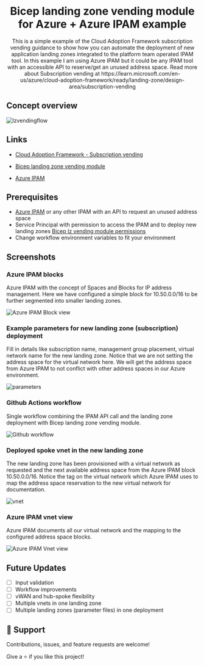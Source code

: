 <h1 align="center">Bicep landing zone vending module for Azure + Azure IPAM example </h1>

<p align="center">This is a simple example of the Cloud Adoption Framework subscription vending guidance to show how you can automate the deployment of new application landing zones integrated to the platform team operated IPAM tool. In this example I am using Azure IPAM but it could be any IPAM tool with an accessible API to reserve/get an unused address space. Read more about Subscription vending at https://learn.microsoft.com/en-us/azure/cloud-adoption-framework/ready/landing-zone/design-area/subscription-vending</p>

## Concept overview

![lzvendingflow](https://user-images.githubusercontent.com/98233333/229721561-7a67062d-ebf6-4453-abf4-322e437dc70e.png)


## Links

- [Cloud Adoption Framework - Subscription vending](https://learn.microsoft.com/en-us/azure/cloud-adoption-framework/ready/landing-zone/design-area/subscription-vending "Cloud Adoption Framework - Subscription vending")

- [Bicep landing zone vending module](https://github.com/Azure/bicep-lz-vending "Bicep landing zone vending module for Azure repo")

- [Azure IPAM](https://github.com/Azure/ipam "Azure IPAM repo")

## Prerequisites 

- [Azure IPAM](https://azure.github.io/ipam/#/deployment/README "Azure IPAM") or any other IPAM with an API to request an unused address space
- Service Principal with permission to access the IPAM and to deploy new landing zones [Bicep lz vending module permissions](https://github.com/azure/bicep-lz-vending/wiki/permissions)
- Change workflow environment variables to fit your environment

## Screenshots

### Azure IPAM blocks
Azure IPAM with the concept of Spaces and Blocks for IP address management. Here we have configured a simple block for 10.50.0.0/16 to be further segmented into smaller landing zones. 

![Azure IPAM Block view](https://user-images.githubusercontent.com/98233333/229578429-1619fdbd-a262-4742-b751-ba5c3058a725.png)

### Example parameters for new landing zone (subscription) deployment
Fill in details like subscription name, management group placement, virtual network name for the new landing zone. Notice that we are not setting the address space for the virtual network here. We will get the address space from Azure IPAM to not conflict with other address spaces in our Azure environment. 

![parameters](https://user-images.githubusercontent.com/98233333/229581348-c0f4787c-5e3e-4804-a1b1-6edc9b6e7ca3.png)

### Github Actions workflow 

Single workflow combining the IPAM API call and the landing zone deployment with Bicep landing zone vending module. 

![Github workflow](https://user-images.githubusercontent.com/98233333/229730184-b7b190c7-d922-455a-b45b-0ff6966dde79.png)

### Deployed spoke vnet in the new landing zone

The new landing zone has been provisioned with a virtual network as requested and the next available address space from the Azure IPAM block 10.50.0.0/16. Notice the tag on the virtual network which Azure IPAM uses to map the address space reservation to the new virtual network for documentation.

![vnet](https://user-images.githubusercontent.com/98233333/229580473-08b73e76-7ee4-40f8-a772-0a74ee557978.png)

### Azure IPAM vnet view 

Azure IPAM documents all our virtual network and the mapping to the configured address space blocks.

![Azure IPAM Vnet view](https://user-images.githubusercontent.com/98233333/229579412-b7313133-9148-4af9-9453-4bfd0f5aab71.png)

## Future Updates

- [ ] Input validation
- [ ] Workflow improvements
- [ ] vWAN and hub-spoke flexibility
- [ ] Multiple vnets in one landing zone
- [ ] Multiple landing zones (parameter files) in one deployment

## 🤝 Support

Contributions, issues, and feature requests are welcome!

Give a ⭐️ if you like this project!
